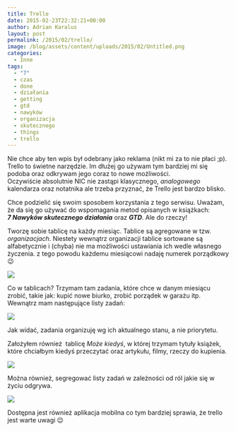 ```yaml
---
title: Trello
date: 2015-02-23T22:32:21+00:00
author: Adrian Karalus
layout: post
permalink: /2015/02/trello/
image: /blog/assets/content/uploads/2015/02/Untitled.png
categories:
  - Inne
tags:
  - "7"
  - czas
  - done
  - działania
  - getting
  - gtd
  - nawyków
  - organizacja
  - skutecznego
  - things
  - trello
---
```

Nie chce aby ten wpis był odebrany jako reklama (nikt mi za to nie płaci ;p).  
Trello to świetne narzędzie. Im dłużej go używam tym bardziej mi się podoba oraz odkrywam jego coraz to nowe możliwości.  
Oczywiście absolutnie NIC nie zastąpi klasycznego, *analogowego* kalendarza oraz notatnika ale trzeba przyznać, że Trello jest bardzo blisko.

Chce podzielić się swoim sposobem korzystania z tego serwisu. Uważam, że da się go używać do wspomagania metod opisanych w książkach:  
***7 Nawyków skutecznego działania*** oraz ***GTD***. Ale do rzeczy!

Tworzę sobie tablicę na każdy miesiąc. Tablice są agregowane w tzw. *organizacjach*. Niestety wewnątrz organizacji tablice sortowane są alfabetycznie i (chyba) nie ma możliwości ustawiania ich wedle własnego życzenia. z tego powodu każdemu miesiącowi nadaję numerek porządkowy 😉

 

![](/blog/assets/content/uploads/2015/02/Untitled.png)

Co w tablicach? Trzymam tam zadania, które chce w danym miesiącu zrobić, takie jak: kupić nowe biurko, zrobić porządek w garażu itp. Wewnątrz mam następujące listy zadań:

![](/blog/assets/content/uploads/2015/02/Untitled1.png)

Jak widać, zadania organizuję wg ich aktualnego stanu, a nie priorytetu.

Założyłem również  tablicę *Może kiedyś*, w której trzymam tytuły książek, które chciałbym kiedyś przeczytać oraz artykułu, filmy, rzeczy do kupienia.

![](/blog/assets/content/uploads/2015/02/Untitled2.png)

Można również, segregować listy zadań w zależności od ról jakie się w życiu odgrywa.

![](/blog/assets/content/uploads/2015/02/Untitled3.png)

Dostępna jest również aplikacja mobilna co tym bardziej sprawia, że trello jest warte uwagi 😉